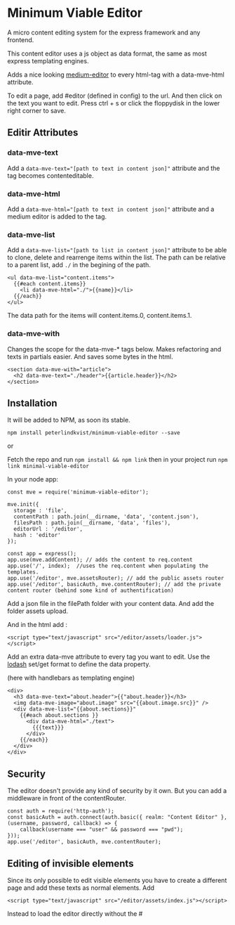 # Minimum Viable Editor
A micro content editing system for the express framework and any frontend.

This content editor uses a js object as data format, the same as most express templating engines.

Adds a nice looking [medium-editor](https://yabwe.github.io/medium-editor/) to every html-tag
with a data-mve-html attribute.

To edit a page, add #editor (defined in config) to the url. And then click on the
text you want to edit. Press ctrl + s or click the floppydisk in the lower right corner to save.

## Editir Attributes

### data-mve-text

Add a `data-mve-text="[path to text in content json]"` attribute and the tag becomes contenteditable.

### data-mve-html

Add a `data-mve-html="[path to text in content json]"` attribute and a medium editor is added to the tag.

### data-mve-list

Add a `data-mve-list="[path to list in content json]"` attribute to be able to clone, delete
and rearrenge items within the list. The path can be relative to a parent list, add `./` in the begining of the path.

    <ul data-mve-list="content.items">
      {{#each content.items}}
        <li data-mve-html="./">{{name}}</li>
      {{/each}}
    </ul>

The data path for the items will content.items.0, content.items.1.

### data-mve-with

Changes the scope for the data-mve-* tags below. Makes refactoring and texts in partials easier. And saves some bytes in the html.

    <section data-mve-with="article">
      <h2 data-mve-text="./header">{{article.header}}</h2>
    </section>

## Installation
It will be added to NPM, as soon its stable.

    npm install peterlindkvist/minimum-viable-editor --save

or

Fetch the repo and run `npm install && npm link`
then in your project run `npm link minimal-viable-editor`

In your node app:

    const mve = require('minimum-viable-editor');

    mve.init({
      storage : 'file',
      contentPath : path.join(__dirname, 'data', 'content.json'),
      filesPath : path.join(__dirname, 'data', 'files'),
      editorUrl : '/editor',
      hash : 'editor'
    });

    const app = express();
    app.use(mve.addContent); // adds the content to req.content
    app.use('/', index);  //uses the req.content when populating the templates.
    app.use('/editor', mve.assetsRouter); // add the public assets router
    app.use('/editor', basicAuth, mve.contentRouter); // add the private content router (behind some kind of authentification)

Add a json file in the filePath folder with your content data. And add the folder assets upload.

And in the html add :

    <script type="text/javascript" src="/editor/assets/loader.js"></script>

Add an extra data-mve attribute to every tag you want to edit. Use the [lodash](https://lodash.com/docs/4.17.4#get) set/get format to define the data property.

(here with handlebars as templating engine)

    <div>
      <h3 data-mve-text="about.header">{{"about.header}}</h3>
      <img data-mve-image="about.image" src="{{about.image.src}}" />
      <div data-mve-list="{{about.sections}}"
        {{#each about.sections }}
          <div data-mve-html="./text">
            {{{text}}}
          </div>
        {{/each}}
      </div>
    </div>


## Security

The editor doesn't provide any kind of security by it own. But you can add a middleware in front of the contentRouter.

    const auth = require('http-auth');
    const basicAuth = auth.connect(auth.basic({ realm: "Content Editor" }, (username, password, callback) => {
        callback(username === "user" && password === "pwd");
    }));
    app.use('/editor', basicAuth, mve.contentRouter);


## Editing of invisible elements

Since its only possible to edit visible elements you have to create a different page and add these
texts as normal elements. Add

    <script type="text/javascript" src="/editor/assets/index.js"></script>

Instead to load the editor directly without the #
